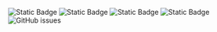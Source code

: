 ![Static Badge](https://img.shields.io/badge/blacklists-61-000000) ![Static Badge](https://img.shields.io/badge/blacklisted-2918746-cc0000) ![Static Badge](https://img.shields.io/badge/whitelisted-2250-00CC00) ![Static Badge](https://img.shields.io/badge/streaming_blacklist-28107-000000) ![GitHub issues](https://img.shields.io/github/issues/fabriziosalmi/blacklists)
